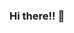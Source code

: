 ### Hi there!! 👋

<!--
**Judithju/Judithju** is a ✨ _special_ ✨ repository because its `README.md` (this file) appears on your GitHub profile.

Here are some ideas to get you started:

- 🔭 I’m currently working on forest ecology...
- 🌱 I’m currently learning forest resilience...
- 👯 I’m looking to collaborate on a github workshop with my companion maarapan
- 🤔 I’m looking for help with git issues...
- 💬 Ask me about ...
- 📫 How to reach me: ...
- 😄 Pronouns: ...
- ⚡ Fun fact: ...
-->
